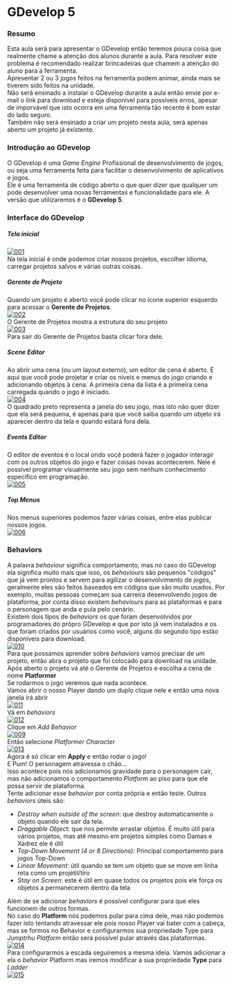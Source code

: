 # GDevelop 5

### Resumo
Esta aula será para apresentar o GDevelop então teremos pouca coisa que realmente chame a atenção dos alunos durante a aula. Para resolver este problema é recomendado realizar brincadeiras que chamem a atenção do aluno para a ferramenta. <br>Apresentar 2 ou 3 jogos feitos na ferramenta podem animar, ainda mais se tiverem sido feitos na unidade.<br>Não será ensinado a instalar o GDevelop durante a aula então envie por e-mail o link para download e esteja disponível para possíveis erros, apesar de imporvável que isto ocorra em uma ferramenta tão recente é bom estar do lado seguro.<br>Também não será ensinado a criar um projeto nesta aula, será apenas aberto um projeto já existente.

### Introdução ao GDevelop
O GDevelop é uma *Game Engine* Profissional de desenvolvimento de jogos, ou seja uma ferramenta feita para facilitar o desenvolvimento de aplicativos e jogos. <br>Ele é uma ferramenta de código aberto o que quer dizer que qualquer um pode desenvolver uma novas ferramentas e funcionalidade para ele. A versão que utilizaremos é o **GDevelop 5**.

### Interface do GDevelop
##### Tela inicial
[![001](https://github.com/mastheusum/Aulas/blob/main/Level%201/Lesson%209/Screenshots/001.png "001")](https://github.com/mastheusum/Aulas/blob/main/Level%201/Lesson%209/Screenshots/001.png "001")<br>
Na tela inicial é onde podemos criar nossos projetos, escolher idioma, carregar projetos salvos e várias outras coisas.
##### Gerente de Projeto
Quando um projeto é aberto você pode clicar no ícone superior esquerdo para acessar o **Gerente de Projetos**.
<br>
[![002](https://github.com/mastheusum/Aulas/blob/main/Level%201/Lesson%209/Screenshots/002.png "002")](https://github.com/mastheusum/Aulas/blob/main/Level%201/Lesson%209/Screenshots/002.png "002")<br>
O Gerente de Projetos mostra a estrutura do seu projeto
<br>
[![003](https://github.com/mastheusum/Aulas/blob/main/Level%201/Lesson%209/Screenshots/003.png "003")](https://github.com/mastheusum/Aulas/blob/main/Level%201/Lesson%209/Screenshots/003.png "003")<br>
Para sair do Gerente de Projetos basta clicar fora dele.
##### Scene Editor
Ao abrir uma cena (ou um layout externo), um editor de cena é aberto. É aqui que você pode projetar e criar os níveis e menus do jogo criando e adicionando objetos à cena. A primeira cena da lista é a primeira cena carregada quando o jogo é iniciado.
<br>
[![004](https://github.com/mastheusum/Aulas/blob/main/Level%201/Lesson%209/Screenshots/004.png "004")](https://github.com/mastheusum/Aulas/blob/main/Level%201/Lesson%209/Screenshots/004.png "004")<br>
O quadrado preto representa a janela do seu jogo, mas isto não quer dizer que ela será pequena, é apenas para que você saiba quando um objeto irá aparecer dentro da tela e quando estará fora dela.
##### Events Editor
O editor de eventos é o local ondo você poderá fazer o jogador interagir com os outros objetos do jogo e fazer coisas novas acontecerem. Nele é possível programar visualmente seu jogo sem nenhum conhecimento específico em programação.
<br>
[![005](https://github.com/mastheusum/Aulas/blob/main/Level%201/Lesson%209/Screenshots/005.png "005")](https://github.com/mastheusum/Aulas/blob/main/Level%201/Lesson%209/Screenshots/005.png "005")<br>
##### Top Menus
Nos menus superiores podemos fazer várias coisas, entre elas publicar nossos jogos.
<br>
[![006](https://github.com/mastheusum/Aulas/blob/main/Level%201/Lesson%209/Screenshots/006.png "006")](https://github.com/mastheusum/Aulas/blob/main/Level%201/Lesson%209/Screenshots/006.png "006")
### Behaviors
A palavra *behaviour* significa comportamento, mas no caso do GDevelop ela significa muito mais que isso, os *behaviours* são pequenos "códigos" que já vem prontos e servem para agilizar o desenvolvimento de jogos, geralmente eles são feitos baseados em códigos que são muito usados. Por exemplo, muitas pessoas começam sua carreira desenvolvendo jogos de plataforma, por conta disso existem *behaviours* para as plataformas e para o personagem que anda e pula pelo cenário.<br>Existem dois tipos de *behaviors* os que foram desenvolvidos por programadores do própro GDevelop e que por isto já vem instalados e os que foram criados por usuários como você, alguns do segundo tipo estão disponíveis para download.
<br>
[![010](https://github.com/mastheusum/Aulas/blob/main/Level%201/Lesson%209/Screenshots/010.png "010")](https://github.com/mastheusum/Aulas/blob/main/Level%201/Lesson%209/Screenshots/010.png "010")<br>
Para que possamos aprender sobre *behaviors* vamos precisar de um projeto, então abra o projeto que foi colocado para download na unidade.<br>Após aberto o projeto vá até o Gerente de Projetos e escolha a cena de nome **Platformer**<br>
Se rodarmos o jogo veremos que nada acontece.<br>
Vamos abrir o nosso Player dando um duplo clique nele e então uma nova janela irá abrir
<br>
[![011](https://github.com/mastheusum/Aulas/blob/main/Level%201/Lesson%209/Screenshots/011.png "011")](https://github.com/mastheusum/Aulas/blob/main/Level%201/Lesson%209/Screenshots/011.png "011")<br>
Vá em *behaviors*
<br>
[![012](https://github.com/mastheusum/Aulas/blob/main/Level%201/Lesson%209/Screenshots/012.png "012")](https://github.com/mastheusum/Aulas/blob/main/Level%201/Lesson%209/Screenshots/012.png "012")<br>
Clique em *Add Behavior*
<br>
[![009](https://github.com/mastheusum/Aulas/blob/main/Level%201/Lesson%209/Screenshots/009.png "009")](https://github.com/mastheusum/Aulas/blob/main/Level%201/Lesson%209/Screenshots/009.png "009")<br>
Então selecione *Platformer Character*
<br>
[![013](https://github.com/mastheusum/Aulas/blob/main/Level%201/Lesson%209/Screenshots/013.png "013")](https://github.com/mastheusum/Aulas/blob/main/Level%201/Lesson%209/Screenshots/013.png "013")<br>
Agora é só clicar em **Apply** e então rodar o jogo!<br>
E Pum! O personagem atravessa o chão...<br>
Isso acontece pois nós adicionamos gravidade para o personagem cair, mas não adicionamos o comportamento *Platform* ao piso para que ele possa servir de plataforma.<br>
Tente adicionar esse *behavior* por conta própria e então teste.
Outros *behaviors* úteis são:
* *Destroy when outside of the screen*: que destroy automaticamente o objeto quando ele sair da tela.
* *Draggable Object*: que nos permite arrastar objetos. É muito útil para vários projetos, mas até mesmo em projetos simples como Damas e Xadrez ele é útil
* *Top-Down Movement (4 or 8 Directions)*: Principal comportamento para jogos Top-Down
* *Linear Movement*: útil quando se tem um objeto que se move em linha reta como um projétil/tiro
* *Stay on Screen*: este é útil em quase todos os projetos pois ele força os objetos a permanecerem dentro da tela

Além de se adicionar *behaviors* é possível configurar para que eles funcionem de outros formas. 
<br>
No caso do **Platform** nós podemos pular para cima dele, mas não podemos fazer isto tentando atravessar ele pois nosso Player vai bater com a cabeça, mas se formos no Behavior e configurarmos sua propriedade Type para *Jumptrhu Platform* então será possível pular através das plataformas.
<br>
[![014](https://github.com/mastheusum/Aulas/blob/main/Level%201/Lesson%209/Screenshots/014.png "014")](https://github.com/mastheusum/Aulas/blob/main/Level%201/Lesson%209/Screenshots/014.png "014")
<br>
Para configurarmos a escada seguiremos a mesma ideia. Vamos adicionar a ela o *behavior* Platform mas iremos modificar a sua propriedade **Type** para *Ladder*
<br>
[![015](https://github.com/mastheusum/Aulas/blob/main/Level%201/Lesson%209/Screenshots/015.png "015")](https://github.com/mastheusum/Aulas/blob/main/Level%201/Lesson%209/Screenshots/015.png "015")
<br>




